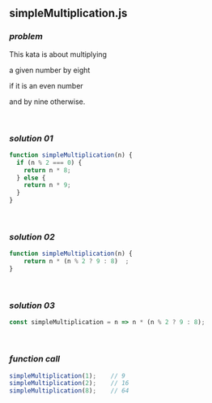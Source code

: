 ## simpleMultiplication.js

### ***problem***

This kata is about multiplying

a given number by eight

if it is an even number

and by nine otherwise.

<br>

### ***solution 01*** 

```javascript
function simpleMultiplication(n) {
  if (n % 2 === 0) {
    return n * 8;
  } else {
    return n * 9;
  }
}
```

<br>

### ***solution 02***

```javascript
function simpleMultiplication(n) {
	return n * (n % 2 ? 9 : 8)  ;
}
```

<br>

### ***solution 03***

```javascript
const simpleMultiplication = n => n * (n % 2 ? 9 : 8);
```

<br>

### ***function call***

```javascript
simpleMultiplication(1);	// 9
simpleMultiplication(2);	// 16
simpleMultiplication(8);	// 64
```

